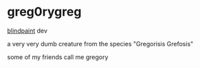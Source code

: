 # greg0rygreg
[blindpaint](https://github.com/greg0rygreg/blindpaint) dev

a very very dumb creature from the species "Gregorisis Grefosis"

some of my friends call me gregory
